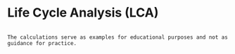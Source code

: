 # Life Cycle Analysis (LCA)

```{tableofcontents}
```

```{note}
The calculations serve as examples for educational purposes and not as guidance for practice.
```